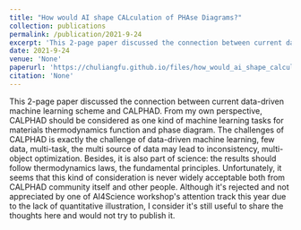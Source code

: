 ```yaml
---
title: "How would AI shape CALculation of PHAse Diagrams?"
collection: publications
permalink: /publication/2021-9-24
excerpt: 'This 2-page paper discussed the connection between current data-driven machine learning scheme and CALPHAD. '
date: 2021-9-24
venue: 'None'
paperurl: 'https://chuliangfu.github.io/files/how_would_ai_shape_calculation.pdf'
citation: 'None'
---
```


This 2-page paper discussed the connection between current data-driven machine learning scheme and CALPHAD. From my own perspective, CALPHAD should be considered as one kind of machine learning tasks for materials thermodynamics function and phase diagram. The challenges of CALPHAD is exactly the challenge of data-driven machine learning, few data, multi-task, the multi source of data may lead to inconsistency, multi-object optimization. Besides, it is also part of science: the results should follow thermodynamics laws, the fundamental principles. Unfortunately, it seems that this kind of consideration is never widely acceptable both from CALPHAD community itself and other people. Although it's rejected and not appreciated by one of AI4Science workshop's attention track this year due to the lack of quantitative illustration, I consider it's still useful to share the thoughts here and would not try to publish it.
